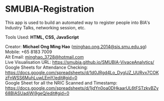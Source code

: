 # SMUBIA-Registration
This app is used to build an automated way to register people into BIA's Industry Talks, networking session, etc.

Tools Used: **HTML, CSS, JavaScript**

Creator: **Michael Ong Ming Hao** (minghao.ong.2014@sis.smu.edu.sg) <br/>
Mobile: +65 8183 7009 <br/>
Alt Email: minghao_3728@hotmail.com<br/>
Live Visualisation URL: https://smubia.github.io/SMUBIA-VivaceAnalytics/ <br/>
Google Sheets for Attendance Checking: https://docs.google.com/spreadsheets/d/1d0JRgd4Lo_DyglJZ_UURvx7COKzFnWSS6MuhLuwLEmY/edit#gid=0<br/>
Google Sheet for all the NRIC Scanned and Timestamp: https://docs.google.com/spreadsheets/d/1jdYn0oa0DHkaarUL6tFSTzkvBZy68BlASUadjWj9geQ/edit#gid=0
